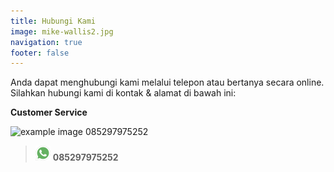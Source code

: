 ```yaml
---
title: Hubungi Kami
image: mike-wallis2.jpg
navigation: true
footer: false
---
```

Anda dapat menghubungi kami melalui telepon atau bertanya secara online.
Silahkan hubungi kami di kontak & alamat di bawah ini:

**Customer Service**

![example image](../icons/whatsapp_ico_24.png) 085297975252 

> ![example image](../../public/icons/whatsapp_ico_24.png) **085297975252** 

